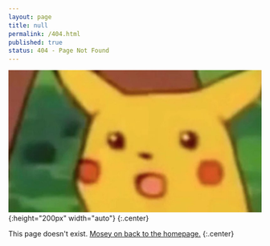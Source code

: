 ```yaml
---
layout: page
title: null
permalink: /404.html
published: true
status: 404 - Page Not Found
---
```


![](images/pikachu.JPG ":o"){:height="200px" width="auto"}
{:.center}

This page doesn't exist. [Mosey on back to the homepage.](/)
{:.center}